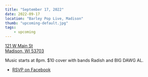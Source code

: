 ```yaml
---
title: "September 17, 2022"
date: 2022-09-17
location: "Barley Pop Live, Madison"
thumb: "upcoming-default.jpg"
tags: 
    - upcoming
---
```

<a href="https://www.google.com/maps?q=121+W+Main+St,+Madison,+WI+53703">121 W Main St<br />
Madison, WI 53703</a>

Music starts at 8pm. $10 cover with bands Radish and BIG DAWG AL. 

<ul>
<li><a href="https://www.facebook.com/events/1167693960445796/">RSVP on Facebook</a></li>
</ul>